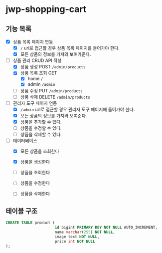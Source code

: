 # jwp-shopping-cart

## 기능 목록

- [x] 상품 목록 페이지 연동
    - [x] `/` url로 접근할 경우 상품 목록 페이지를 들어가야 한다.
    - [x] 모든 상품의 정보를 가져와 보여가준다.
- [ ] 상품 관리 CRUD API 작성
    - [x] 상품 생성 POST `/admin/products`
    - [x] 상품 목록 조회 GET
      - [x] home `/`
      - [x] admin `/admin`
    - [ ] 상품 수정 PUT `/admin/products`
    - [ ] 상품 삭제 DELETE `/admin/products`
- [ ] 관리자 도구 페이지 연동
    - [x] `/admin` url로 접근할 경우 관리자 도구 페이지에 들어가야 한다.
    - [x] 모든 상품의 정보를 가져와 보여준다.
    - [x] 상품을 추가할 수 있다.
    - [ ] 상품을 수정할 수 있다.
    - [ ] 상품을 삭제할 수 있다.
- [ ] 데이터베이스
    - [x] 모든 상품을 조회한다
    - [x] 상품을 생성한다
    - [ ] 상품을 조회한다
    - [ ] 상품을 수정한다
    - [ ] 상품을 삭제한다

  
## 테이블 구조
```sql
CREATE TABLE product (
                      id bigint PRIMARY KEY NOT NULL AUTO_INCREMENT,
                      name varchar(255) NOT NULL,
                      image text NOT NULL,
                      price int NOT NULL
);

```


